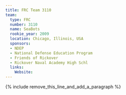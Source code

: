 ```yaml
---
title: FRC Team 3110
team:
  type: FRC
  number: 3110
  name: SeaBots
  rookie_year: 2009
  location: Chicago, Illinois, USA
  sponsors:
  - NDEP
  - National Defense Education Program
  - Friends of Rickover
  - Rickover Naval Academy High Schl
  links:
    Website:
---
```


{% include remove_this_line_and_add_a_paragraph %}